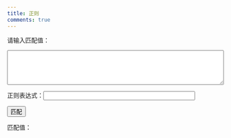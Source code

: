 ```yaml
---
title: 正则
comments: true
---
```


请输入匹配值：
<textarea id='input-value' rows='5' style='width:100%'></textarea>

正则表达式：<input id='regex' type='text' style='width:70%' />

<input type='button' onclick='doRegex()' value='匹配' />

匹配值：
<div id='output-value'></div>

<script type="text/javascript">
function doRegex() {
  var patt = eval(document.getElementById('regex').value);
  var inputValue = document.getElementById('input-value').value;
  debugger;
  var outputTxt = patt.exec(inputValue);
  document.getElementById('output-value').innerHTML=outputTxt;
}
</script>

